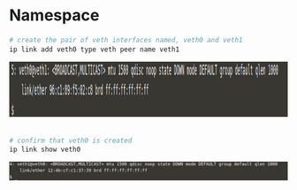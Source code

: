 # Namespace

```bash
# create the pair of veth interfaces named, veth0 and veth1
ip link add veth0 type veth peer name veth1

```


<img src="Images/1.png" height="100" />

```bash

# confirm that veth0 is created
ip link show veth0

```

<img src="Images/2.png"  />